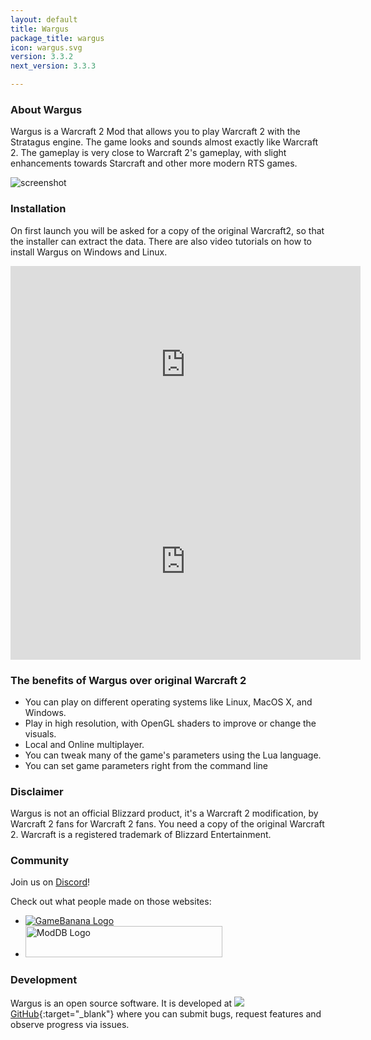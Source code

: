 ```yaml
---
layout: default
title: Wargus
package_title: wargus
icon: wargus.svg
version: 3.3.2
next_version: 3.3.3

---
```


### About Wargus

Wargus is a Warcraft 2 Mod that allows you to play Warcraft 2 with the Stratagus
engine. The game looks and sounds almost exactly like Warcraft 2.  The gameplay
is very close to Warcraft 2's gameplay, with slight enhancements towards
Starcraft and other more modern RTS games.

![screenshot](img/screenshotWargus.png)

### Installation

On first launch you will be asked for a copy of the original Warcraft2, so that
the installer can extract the data.  There are also video tutorials on how to install Wargus on Windows and Linux.

<iframe width="560" height="315" src="https://www.youtube.com/embed/1qng_zZSlaY?si=Ja47_vEdDhHbtFuY" title="How to install Wargus on Windows" frameborder="0" allow="accelerometer; autoplay; clipboard-write; encrypted-media; gyroscope; picture-in-picture; web-share" referrerpolicy="strict-origin-when-cross-origin" allowfullscreen></iframe>
<iframe width="560" height="315" src="https://www.youtube.com/embed/L2-ydknOdH0?si=pwkJ_4rscgMmXLel" title="How to install Wargus on Linux (Ubuntu based distros)" frameborder="0" allow="accelerometer; autoplay; clipboard-write; encrypted-media; gyroscope; picture-in-picture; web-share" referrerpolicy="strict-origin-when-cross-origin" allowfullscreen></iframe>

### The benefits of Wargus over original Warcraft 2

* You can play on different operating systems like Linux, MacOS X, and Windows.
* Play in high resolution, with OpenGL shaders to improve or change the visuals.
* Local and Online multiplayer.
* You can tweak many of the game's parameters using the Lua language.
* You can set game parameters right from the command line

### Disclaimer

Wargus is not an official Blizzard product, it's a Warcraft 2 modification, by
Warcraft 2 fans for Warcraft 2 fans. You need a copy of the original Warcraft 2.
Warcraft is a registered trademark of Blizzard Entertainment. 

### Community

Join us on [Discord](https://discord.gg/dQGxaw3QfB)!

Check out what people made on those websites:

- [![GameBanana Logo](https://images.gamebanana.com/static/img/logo.png)](https://gamebanana.com/games/8682)
- <a href="https://www.moddb.com/tags/wargus"><img src="https://media.moddb.com/images/global/moddb_logo.png" alt="ModDB Logo" width="315" height="50"></a>

### Development

Wargus is an open source software. It is developed at
[![](img/github.svg)GitHub](https://github.com/Wargus/wargus){:target="_blank"}
where you can submit bugs, request features and observe progress via issues.
